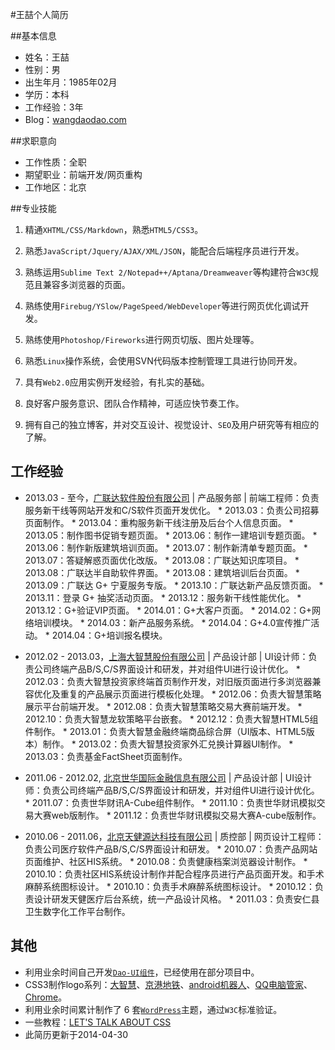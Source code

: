 #王喆个人简历

##基本信息

* 姓名：王喆
* 性别：男
* 出生年月：1985年02月
* 学历：本科
* 工作经验：3年
* Blog：[wangdaodao.com][1]

##求职意向

* 工作性质：全职
* 期望职业：前端开发/网页重构
* 工作地区：北京

##专业技能

1. 精通`XHTML/CSS/Markdown`，熟悉`HTML5/CSS3`。

2. 熟悉`JavaScript/Jquery/AJAX/XML/JSON`，能配合后端程序员进行开发。

3. 熟练运用`Sublime Text 2/Notepad++/Aptana/Dreamweaver`等构建符合`W3C`规范且兼容多浏览器的页面。

4. 熟练使用`Firebug/YSlow/PageSpeed/WebDeveloper`等进行网页优化调试开发。

5. 熟练使用`Photoshop/Fireworks`进行网页切版、图片处理等。

6. 熟悉`Linux`操作系统，会使用SVN代码版本控制管理工具进行协同开发。

7. 具有`Web2.0`应用实例开发经验，有扎实的基础。

8. 良好客户服务意识、团队合作精神，可适应快节奏工作。

9. 拥有自己的独立博客，并对交互设计、视觉设计、`SEO`及用户研究等有相应的了解。

## 工作经验

* 2013.03 - 至今，[广联达软件股份有限公司][2] | 产品服务部 | 前端工程师：负责服务新干线等网站开发和C/S软件页面开发优化。
      * 2013.03：负责公司招募页面制作。
      * 2013.04：重构服务新干线注册及后台个人信息页面。
      * 2013.05：制作图书促销专题页面。
      * 2013.06：制作一建培训专题页面。
      * 2013.06：制作新版建筑培训页面。
      * 2013.07：制作新清单专题页面。
      * 2013.07：答疑解惑页面优化改版。
      * 2013.08：广联达知识库项目。
      * 2013.08：广联达半自助软件界面。
      * 2013.08：建筑培训后台页面。
      * 2013.09：广联达 G+ 宁夏服务专版。
      * 2013.10：广联达新产品反馈页面。
      * 2013.11：登录 G+ 抽奖活动页面。
      * 2013.12：服务新干线性能优化。
      * 2013.12：G+验证VIP页面。
      * 2014.01：G+大客户页面。
      * 2014.02：G+网络培训模块。
      * 2014.03：新产品服务系统。
      * 2014.04：G+4.0宣传推广活动。
      * 2014.04：G+培训报名模块。

* 2012.02 - 2013.03，[上海大智慧股份有限公司][3] | 产品设计部 | UI设计师：负责公司终端产品B/S,C/S界面设计和研发，并对组件UI进行设计优化。
      * 2012.03：负责大智慧投资家终端首页制作开发，对旧版页面进行多浏览器兼容优化及重复的产品展示页面进行模板化处理。
      * 2012.06：负责大智慧策略展示平台前端开发。
      * 2012.08：负责大智慧策略交易大赛前端开发。
      * 2012.10：负责大智慧龙软策略平台嵌套。
      * 2012.12：负责大智慧HTML5组件制作。
      * 2013.01：负责大智慧金融终端商品综合屏（UI版本、HTML5版本）制作。
      * 2013.02：负责大智慧投资家外汇兑换计算器UI制作。
      * 2013.03：负责基金FactSheet页面制作。

* 2011.06 - 2012.02, [北京世华国际金融信息有限公司][4] | 产品设计部 | UI设计师：负责公司终端产品B/S,C/S界面设计和研发，并对组件UI进行设计优化。
      * 2011.07：负责世华财讯A-Cube组件制作。
      * 2011.10：负责世华财讯模拟交易大赛web版制作。
      * 2011.12：负责世华财讯模拟交易大赛A-cube版制作。

* 2010.06 - 2011.06，[北京天健源达科技有限公司][5] | 质控部 | 网页设计工程师：负责公司医疗软件产品B/S,C/S界面设计和研发。
      * 2010.07：负责产品网站页面维护、社区HIS系统。
      * 2010.08：负责健康档案浏览器设计制作。
      * 2010.10：负责社区HIS系统设计制作并配合程序员进行产品页面开发。和手术麻醉系统图标设计。
      * 2010.10：负责手术麻醉系统图标设计。
      * 2010.12：负责设计研发天健医疗后台系统，统一产品设计风格。
      * 2011.03：负责安仁县卫生数字化工作平台制作。

## 其他
* 利用业余时间自己开发[`Dao-UI组件`][6]，已经使用在部分项目中。
* CSS3制作logo系列：[大智慧][7]、[京港地铁][8]、[android机器人][9]、[QQ电脑管家][10]、[Chrome][11]。
* 利用业余时间累计制作了 6 套[`WordPress`][12]主题，通过`W3C`标准验证。
* 一些教程：[LET'S TALK ABOUT CSS][13]
* 此简历更新于2014-04-30

[1]: http://wangdaodao.com "王叨叨"
[2]: http://baike.baidu.com/view/1744746.htm
[3]: http://baike.baidu.com/view/7779884.htm
[4]: http://baike.baidu.com/view/3782892.htm
[5]: http://baike.baidu.com/view/6467793.htm
[6]: https://github.com/wangdaodao/Dao-ui
[7]: http://wangdaodao.github.io/demo/logo.html
[8]: http://wangdaodao.github.com/demo/jinggang.html
[9]: http://wangdaodao.github.com/demo/android.html
[10]: http://wangdaodao.github.com/demo/guanjia.html
[11]: http://wangdaodao.github.com/demo/chrome.html
[12]: http://baike.baidu.com/view/23618.htm
[13]: http://wangdaodao.github.io/ppt/css/let's_talk_about_css.html
